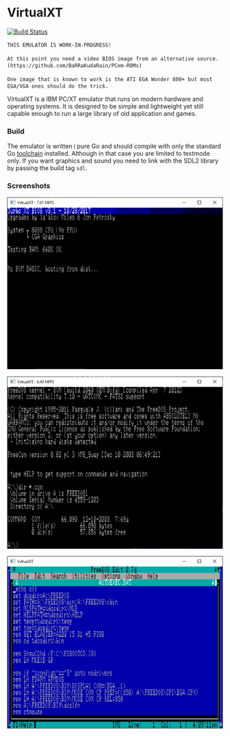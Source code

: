 # VirtualXT

[![Build Status](https://travis-ci.com/andreas-jonsson/virtualxt.svg?branch=edge)](https://travis-ci.com/andreas-jonsson/virtualxt)

```
THIS EMULATOR IS WORK-IN-PROGRESS!

At this point you need a video BIOS image from an alternative source.
(https://github.com/BaRRaKudaRain/PCem-ROMs)

One image that is known to work is the ATI EGA Wonder 800+ but most EGA/VGA ones should do the trick.
```

VirtualXT is a IBM PC/XT emulator that runs on modern hardware and operating systems.
It is designed to be simple and lightweight yet still capable enough to run a large
library of old application and games.

### Build

The emulator is written i pure Go and should compile with only the standard
Go [toolchain](https://golang.org/dl/) installed. Although in that case you are limited to textmode only.
If you want graphics and sound you need to link with the SDL2 library by passing the build tag ```sdl```.

### Screenshots

![bios screenshot](doc/screenshots/bios.PNG)

![freedos screenshot](doc/screenshots/freedos.PNG)

![edit screenshot](doc/screenshots/edit.PNG)